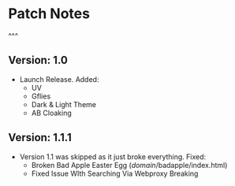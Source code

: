 # Patch Notes
^^^

## Version: 1.0
- Launch Release. Added:
  - UV
  - Gflies
  - Dark & Light Theme
  - AB Cloaking

## Version: 1.1.1 
- Version 1.1 was skipped as it just broke everything. Fixed:
    - Broken Bad Apple Easter Egg (*domain*/badapple/index.html)
    - Fixed Issue WIth Searching Via Webproxy Breaking
